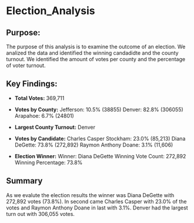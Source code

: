 # Election_Analysis

## Purpose:
The purpose of this analysis is to examine the outcome of an election. We analized the data and identified the winning candadidte and the county turnout. We identified the amount of votes per county and the percentage of voter turnout. 

## Key Findings:
- **Total Votes:** 369,711

- **Votes by County:** 
    Jefferson: 10.5% (38855)
    Denver: 82.8% (306055)
    Arapahoe: 6.7% (24801)
    
- **Largest County Turnout:** Denver

- **Votes by Candidate:** 
    Charles Casper Stockham: 23.0% (85,213)
    Diana DeGette: 73.8% (272,892)
    Raymon Anthony Doane: 3.1% (11,606)

- **Election Winner:**
    Winner: Diana DeGette
    Winning Vote Count: 272,892
    Winning Percentage: 73.8%

## Summary
As we evalute the election results the winner was Diana DeGette with 272,892 votes (73.8%). In second came Charles Casper with 23.0% of the votes and Raymon Anthony Doane in last with 3.1%. Denver had the largest turn out with 306,055 votes. 
